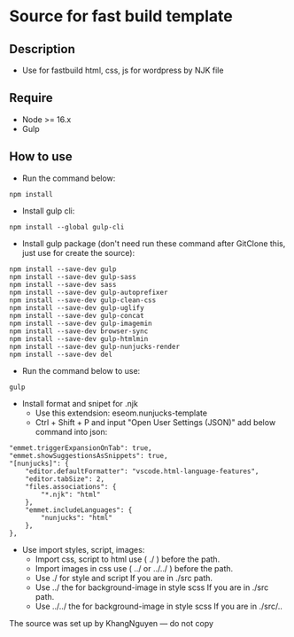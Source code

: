 # Source for fast build template
## Description
- Use for fastbuild html, css, js for wordpress by NJK file

## Require
- Node >= 16.x
- Gulp

## How to use
- Run the command below:
```
npm install 
```

- Install gulp cli:
```
npm install --global gulp-cli
```

- Install gulp package (don't need run these command after GitClone this, just use for create the source): 
```
npm install --save-dev gulp
npm install --save-dev gulp-sass 
npm install --save-dev sass 
npm install --save-dev gulp-autoprefixer 
npm install --save-dev gulp-clean-css 
npm install --save-dev gulp-uglify 
npm install --save-dev gulp-concat 
npm install --save-dev gulp-imagemin 
npm install --save-dev browser-sync 
npm install --save-dev gulp-htmlmin 
npm install --save-dev gulp-nunjucks-render
npm install --save-dev del
```

- Run the command below to use:
```
gulp
```

- Install format and snipet for .njk
    - Use this extendsion: eseom.nunjucks-template
    - Ctrl + Shift + P and input "Open User Settings (JSON)" add below command into json:
```
"emmet.triggerExpansionOnTab": true,
"emmet.showSuggestionsAsSnippets": true,
"[nunjucks]": {
    "editor.defaultFormatter": "vscode.html-language-features",
    "editor.tabSize": 2,
    "files.associations": {
        "*.njk": "html"
    },
    "emmet.includeLanguages": {
        "nunjucks": "html"
    },
},
```

- Use import styles, script, images:
    - Import css, script to html use ( ./ ) before the path.
    - Import images in css use ( ../ or ../../ ) before the path.
    - Use ./ for style and script If you are in ./src path.
    - Use ../ the for background-image in style scss If you are in ./src path.
    - Use ../../ the for background-image in style scss If you are in ./src/..

The source was set up by KhangNguyen — do not copy
